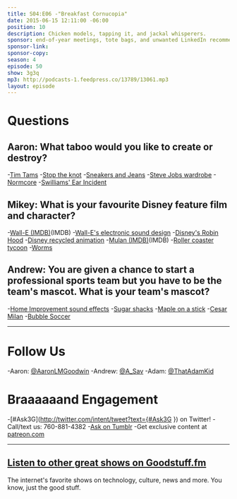```yaml
---
title: S04:E06 -"Breakfast Cornucopia"
date: 2015-06-15 12:11:00 -06:00
position: 10
description: Chicken models, tapping it, and jackal whisperers.
sponsor: end-of-year meetings, tote bags, and unwanted LinkedIn recommendations.
sponsor-link: 
sponsor-copy: 
season: 4
episode: 50
show: 3g3q
mp3: http://podcasts-1.feedpress.co/13789/13061.mp3
layout: episode
---
```


# Questions

## Aaron: What taboo would you like to create or destroy?
-[Tim Tams](https://en.wikipedia.org/wiki/Tim_Tam)
-[Stop the knot](http://www.youtube.com/watch?v=a8YgTaMyZRk)
-[Sneakers and Jeans](http://ak-hdl.buzzfed.com/static/2014-03/enhanced/webdr05/3/18/enhanced-6480-1393888270-29.jpg)
-[Steve Jobs wardrobe](http://www.forbes.com/sites/jacquelynsmith/2012/10/05/steve-jobs-always-dressed-exactly-the-same-heres-who-else-does/)
-[Normcore](http://nymag.com/thecut/2014/02/normcore-fashion-trend.html)
-[Swilliams' Ear Incident](https://twitter.com/swilliams/status/608851721121595392)

## Mikey: What is your favourite Disney feature film and character?
-[Wall-E (IMDB)](http://www.imdb.com/title/tt0910970/)(IMDB)
-[Wall-E's electronic sound design](http://www.youtube.com/watch?v=NsfbXGDw_aA)
-[Disney's Robin Hood](http://www.imdb.com/title/tt0070608/)
-[Disney recycled animation](https://youtu.be/ihS970ymuC0)
-[Mulan (IMDB)](http://www.imdb.com/title/tt0120762/)(IMDB)
-[Roller coaster tycoon](http://www.rollercoastertycoon.com/)
-[Worms](https://en.wikipedia.org/wiki/Worms_%28series%29)

## Andrew: You are given a chance to start a professional sports team but you have to be the team's mascot. What is your team's mascot?
-[Home Improvement sound effects](http://www.youtube.com/watch?v=LehNm4VVqJI)
-[Sugar shacks](http://en.wikipedia.org/wiki/Sugar_house)
-[Maple on a stick](http://en.wikipedia.org/wiki/Maple_taffy)
-[Cesar Milan](http://www.cesarsway.com/)
-[Bubble Soccer](http://www.youtube.com/watch?v=Spjx7L7Jpow)

***

# Follow Us
-Aaron: [@AaronLMGoodwin](http://twitter.com/aaronlmgoodwin)
-Andrew: [@A_Sav](http://twitter.com/a_sav)
-Adam: [@ThatAdamKid](http://twitter.com/thatadamkid)

# Braaaaaand Engagement
-[#Ask3G](http://twitter.com/intent/tweet?text={#Ask3G }) on Twitter!
-Call/text us: 760-881-4382
-[Ask on Tumblr](http://3g3q.co/ask)
-Get exclusive content at [patreon.com](http://www.patreon.com/3g3q)

***

## [Listen to other great shows on Goodstuff.fm](http://goodstuff.fm/)
The internet's favorite shows on technology, culture, news and more. You know, just the good stuff.
